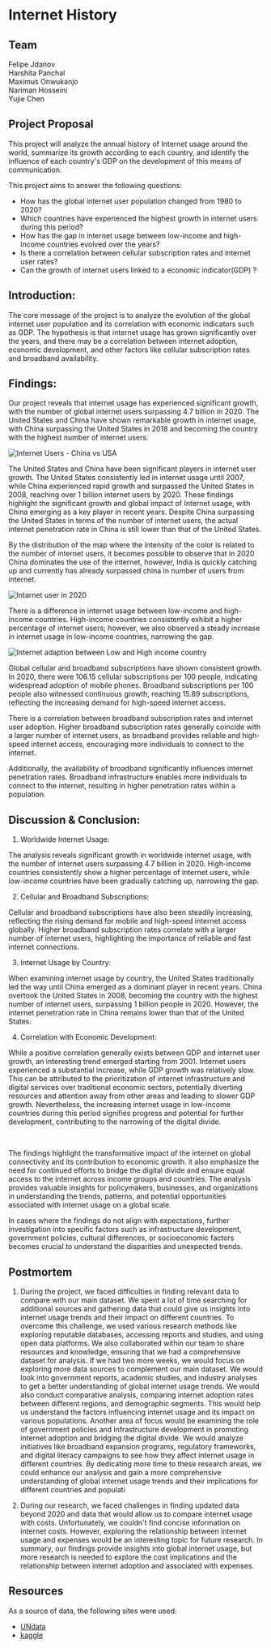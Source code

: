 # Internet History

## Team
Felipe Jdanov<br/>
Harshita Panchal<br/>
Maximus Onwukanjo<br/>
Nariman Hosseini<br/>
Yujie Chen<br/>
 
## Project Proposal
This project will analyze the annual history of Internet usage around the world, summarize its growth according to each country, and identify the influence of each country's GDP on the development of this means of communication.

This project aims to answer the following questions:

* How has the global internet user population changed from 1980 to 2020?
* Which countries have experienced the highest growth in internet users during this period?
* How has the gap in internet usage between low-income and high-income countries evolved over the years?
* Is there a correlation between cellular subscription rates and internet user rates?
* Can the growth of internet users linked to a economic indicator(GDP) ? 

## Introduction:
The core message of the project is to analyze the evolution of the global internet user population and its correlation with economic indicators such as GDP. The hypothesis is that internet usage has grown significantly over the years, and there may be a correlation between internet adoption, economic development, and other factors like cellular subscription rates and broadband availability.


## Findings:
Our project reveals that internet usage has experienced significant growth, with the number of global internet users surpassing 4.7 billion in 2020. The United States and China have shown remarkable growth in internet usage, with China surpassing the United States in 2018 and becoming the country with the highest number of internet users.

![Internet Users - China vs USA](images/Internet_Users_-_China_vs_USA.png)

The United States and China have been significant players in internet user growth. The United States consistently led in internet usage until 2007, while China experienced rapid growth and surpassed the United States in 2008, reaching over 1 billion internet users by 2020.
These findings highlight the significant growth and global impact of Internet usage, with China emerging as a key player in recent years.
Despite China surpassing the United States in terms of the number of internet users, the actual internet penetration rate in China is still lower than that of the United States.

By the distribution of the map where the intensity of the color is related to the number of internet users, it becomes possible to observe that in 2020 China dominates the use of the internet, however, India is quickly catching up and currently has already surpassed china in number of users from internet.

![Intarnet user in 2020](images/map_2020.png)

There is a difference in internet usage between low-income and high-income countries. High-income countries consistently exhibit a higher percentage of internet users; however, we also observed a steady increase in internet usage in low-income countries, narrowing the gap.

![Internet adaption between Low and High income country](images/Internet_adaption_by_income.png)

Global cellular and broadband subscriptions have shown consistent growth. In 2020, there were 106.15 cellular subscriptions per 100 people, indicating widespread adoption of mobile phones. Broadband subscriptions per 100 people also witnessed continuous growth, reaching 15.89 subscriptions, reflecting the increasing demand for high-speed internet access.

There is a correlation between broadband subscription rates and internet user adoption. Higher broadband subscription rates generally coincide with a larger number of internet users, as broadband provides reliable and high-speed internet access, encouraging more individuals to connect to the internet.

Additionally, the availability of broadband significantly influences internet penetration rates. Broadband infrastructure enables more individuals to connect to the internet, resulting in higher penetration rates within a population.

## Discussion & Conclusion:
1. Worldwide Internet Usage:

The analysis reveals significant growth in worldwide internet usage, with the number of internet users surpassing 4.7 billion in 2020. High-income countries consistently show a higher percentage of internet users, while low-income countries have been gradually catching up, narrowing the gap.

2. Cellular and Broadband Subscriptions:

Cellular and broadband subscriptions have also been steadily increasing, reflecting the rising demand for mobile and high-speed internet access globally. Higher broadband subscription rates correlate with a larger number of internet users, highlighting the importance of reliable and fast internet connections.

3. Internet Usage by Country:

When examining internet usage by country, the United States traditionally led the way until China emerged as a dominant player in recent years. China overtook the United States in 2008, becoming the country with the highest number of internet users, surpassing 1 billion people in 2020. However, the internet penetration rate in China remains lower than that of the United States.

4. Correlation with Economic Development:

While a positive correlation generally exists between GDP and internet user growth, an interesting trend emerged starting from 2001. Internet users experienced a substantial increase, while GDP growth was relatively slow. This can be attributed to the prioritization of internet infrastructure and digital services over traditional economic sectors, potentially diverting resources and attention away from other areas and leading to slower GDP growth. Nevertheless, the increasing internet usage in low-income countries during this period signifies progress and potential for further development, contributing to the narrowing of the digital divide.

</br>


The findings highlight the transformative impact of the internet on global connectivity and its contribution to economic growth. it also emphasize the need for continued efforts to bridge the digital divide and ensure equal access to the internet across income groups and countries. The analysis provides valuable insights for policymakers, businesses, and organizations in understanding the trends, patterns, and potential opportunities associated with internet usage on a global scale.

In cases where the findings do not align with expectations, further investigation into specific factors such as infrastructure development, government policies, cultural differences, or socioeconomic factors becomes crucial to understand the disparities and unexpected trends.
## Postmortem
1. During the project, we faced difficulties in finding relevant data to compare with our main dataset. We spent a lot of time searching for additional sources and gathering data that could give us insights into internet usage trends and their impact on different countries.
To overcome this challenge, we used various research methods like exploring reputable databases, accessing reports and studies, and using open data platforms. We also collaborated within our team to share resources and knowledge, ensuring that we had a comprehensive dataset for analysis.
If we had two more weeks, we would focus on exploring more data sources to complement our main dataset. We would look into government reports, academic studies, and industry analyses to get a better understanding of global internet usage trends.
We would also conduct comparative analysis, comparing internet adoption rates between different regions, and demographic segments. This would help us understand the factors influencing internet usage and its impact on various populations.
Another area of focus would be examining the role of government policies and infrastructure development in promoting internet adoption and bridging the digital divide. We would analyze initiatives like broadband expansion programs, regulatory frameworks, and digital literacy campaigns to see how they affect internet usage in different countries.
By dedicating more time to these research areas, we could enhance our analysis and gain a more comprehensive understanding of global internet usage trends and their implications for different countries and populati


2. During our research, we faced challenges in finding updated data beyond 2020 and data that would allow us to compare internet usage with costs. Unfortunately, we couldn't find concise information on internet costs. However, exploring the relationship between internet usage and expenses would be an interesting topic for future research.
In summary, our findings provide insights into global internet usage, but more research is needed to explore the cost implications and the relationship between internet adoption and associated with expenses.

## Resources
As a source of data, the following sites were used:
* [UNdata](https://data.un.org/Data.aspx?d=SNAAMA&f=grID%3A101%3BcurrID%3AUSD%3BpcFlag%3A1)
* [kaggle](https://www.kaggle.com/datasets/ashishraut64/internet-users)
